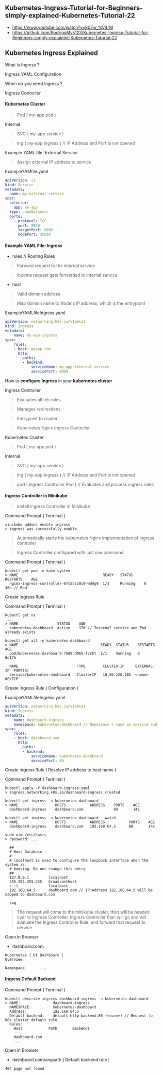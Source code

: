 ## Kubernetes-Ingress-Tutorial-for-Beginners-simply-explained-Kubernetes-Tutorial-22

- https://www.youtube.com/watch?v=80Ew_fsV4rM 
- https://github.com/RodrigoMvs123/Kubernetes-Ingress-Tutorial-for-Beginners-simply-explained-Kubernetes-Tutorial-22

## Kubernetes Ingress Explained 

What is Ingress ?

Ingress YAML Configuration 

When do you need Ingress ?

Ingress Controller 

#### Kubernetes Cluster 

> Pod ( my-app pod )

Internal 

> SVC ( my-app service )

> ing ( my-app ingress ) // IP Address and Port is not opened 

Example YAML file: External Service 

> Assign external IP address to service 

ExampleYAMfile.yaml
```yaml
apiVersion: v1
kind: Service
metadata:
  name: my-external-service
spec:
  selector:
    app: my-app
  type: LoadBalancer
  ports:
    - protocol: TCP
      port: 8080
      targetPort: 8080
      nodePort: 35010
```

#### Example YAML File: Ingress

- rules // Routing Rules

> Forward request to the internal service 

> Income request gets forwarded to internal service 

- host

> Valid domain address 

> Map domain name to Node's IP address, which is the entrypoint 

ExampleYAMLfileIngress.yaml
```yaml 
apiVersion: networking.k8s.io/v1beta1
kind: Ingress
metadata: 
    name: my-app-ingress
spec: 
    rules: 
    - host: myapp.com 
      http: 
        paths:
        - backend: 
            serviceName: my-app-internal-service
            servicePort: 8080 
```

How to **configure Ingress** in your **kubernetes cluster**

Ingress Controller 

> Evaluates all teh rules 

> Manages redirections 

> Entrypoint to cluster 

> Kubernetes Nginx Ingress Controller 

Kubernetes Cluster 

> Pod ( my-app pod )

Internal 

> SVC ( my-app service )

> ing ( my-app ingress ) // IP Address and Port is not opened 

> pod ( Ingress Controller Pod ) // Evaluates and process ingress rules 

#### Ingress Controller in Minikube 

> Install Ingress Controller in Minikube 

Command Prompt ( Terminal )
```
minikube addons enable ingress
> ingress was successfully enable
```

> Automatically starts the kubernetes Nginx implementation of ingress controller 

> Ingress Controller configured with just one command 

Command Prompt ( Terminal )
```
kubectl get pod -n kube-system
> NAME                                       READY   STATUS     RESTARTS    AGE 
  nginx-ingress-controller-6fc5bcc8c9-wd4g9  1/1     Running    0           30h // Pod
```

Create Ingress Rule

Command Prompt ( Terminal )
```
kubectl get ns 
...
> NAME                  STATUS    AGE 
  kubernetes-dashboard  Active    17d // Internal service and Pod already exists 

kubectl get all -n kubernetes-dashboard 
> NAME                                      READY  STATUS    RESTARTS   AGE    
  pod/kubernetes-dashboard-79d9cd965-fvrbt  1/1    Running   0          6d17h

  NAME                           TYPE        CLUSTER-IP     EXTERNAL-IP  PORT(S)
  service/kubernetes-dashboard   ClusterIP   10.96.220.185  <none>       80/TCP
```

Create Ingress Rule ( Configuration )

ExampleYAMLfileIngress.yaml
```yaml 
apiVersion: networking.k8s.io/v1beta1
kind: Ingress
metadata: 
    name: dashboard-ingress
    namespace: kubernetes-dashboard // Namespace = same as service and pod
spec: 
    rules: 
    - host: dashboard.com 
      http: 
        paths:
        - backend: 
            serviceName: kubernetes-dashboard
            servicePort: 80
```

Create Ingress Rule ( Resolve IP address to host name ) 

Command Prompt ( Terminal )
```
kubectl apply -f dashboard-ingress.yaml
> ingress.networking.k8s.io/dashboard-ingress created 

kubectl get ingress -n kubernetes-dashboard 
> NAME                 HOSTS           ADDRESS    PORTS    AGE
  dashboard-ingress    dashboard.com              80       14s

kubectl get ingress -n kubernetes-dashboard --watch
> NAME                 HOSTS           ADDRESS           PORTS    AGE
  dashboard-ingress    dashboard.com   192.168.64.5      80       14s

sudo vim /etc/hosts
> Password: ...
  
  ##
  # Host Database 
  #
  # localhost is used to configure the loopback interface when the system is 
  # booting. Do not change this entry
  ##
  127.0.0.1         localhost
  255.255.255.255   broadcasthost
  : :1              localhost
  192.168.64.5      dashboard.com // IP Address 192.168.64.5 will be mapped to dashboard.com 

  :wq
```

> The request will come to the minikube cluster, than will be headed over to Ingress Controller, Ingress Controller than will go and will evaluate the Ingress Controller Rule, and forward that request to service 

Open in Browser 

- dashboard.com 

```
Kubernetes ( UI Dashboard )
Overview

Namespace       ...

```

#### Ingress Default Backend 

Command Prompt ( Terminal )
```
kubectl describe ingress dashboard-ingress -n kubernetes-dashboard 
> NAME:               dashboard-ingress
  NAMESPACE:          Kubernetes-dashboard
  Address:            192.168.64.5
  Default backend:    default-http-backend:80 (<none>) // Request to k8s cluster default rule
  Rules: 
    Host            Path       Backends
    ----
    dashboard.com 
    ...
```

Open in Browser 

- dashboard.com/anypath ( Default backend rule )

```
404 page not found 

```





